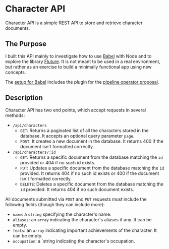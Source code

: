 # Character API

Character API is a simple REST API to store and retrieve character documents.

## The Purpose

I built this API mainly to investigate how to use [Babel](https://babeljs.io/) with Node and to explore the library [Fluture](https://github.com/fluture-js/Fluture). It is not meant to be used in a real environment, but rather as an exercise to build a minimally functional app using new concepts.

The [setup for Babel](.babelrc) includes the plugin for the [pipeline operator proposal](https://github.com/tc39/proposal-pipeline-operator).

## Description

Character API has two end points, which accept requests in several methods:

- `/api/characters`
    - `GET`: Returns a paginated list of all the characters stored in the database. It accepts an optional query parameter `page`.
    - `POST`: It creates a new document in the database. It returns 400 if the document isn't formatted correctly.
- `/api/characters/:id`
    - `GET`: Returns a specific document from the database matching the `id` provided or 404 if no such id exists.
    - `PUT`: Updates a specific document from the database matching the `id` provided. It returns 404 if no such id exists or 400 if the document isn't formatted correctly.
    - `DELETE`: Deletes a specific document from the database matching the `id` provided. It returns 404 if no such document exists.

All documents submitted via `POST` and `PUT` requests must include the following fields (though they can include more):
- `name`: a `string` specifying the character's name.
- `aliases`: an `array` indicating the character's aliases if any. It can be empty.
- `feats`: an `array` indicating important achievements of the character. It can be empty.
- `occupation`: a `string indicating the character's occupation.
